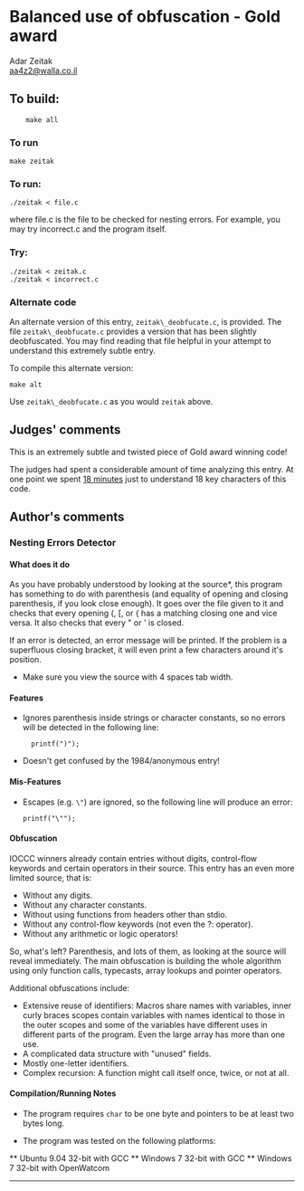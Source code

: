 # Balanced use of obfuscation - Gold award

Adar Zeitak  
<aa4z2@walla.co.il>  

## To build:

        make all

### To run

    make zeitak

### To run:

    ./zeitak < file.c

where file.c is the file to be checked for nesting errors. For example, you may
try incorrect.c and the program itself.

### Try:

    ./zeitak < zeitak.c
    ./zeitak < incorrect.c

### Alternate code

An alternate version of this entry, `zeitak\_deobfucate.c`, is provided.
The file `zeitak\_deobfucate.c` provides a version that has been slightly
deobfuscated.  You may find reading that file helpful in your attempt
to understand this extremely subtle entry.

To compile this alternate version:

    make alt

Use `zeitak\_deobfucate.c` as you would `zeitak` above.

## Judges' comments

This is an extremely subtle and twisted piece of Gold award winning code!

The judges had spent a considerable amount of time analyzing this entry.
At one point we spent
[18 minutes](https://twitter.com/ioccc/status/252162898800033792)
just to understand 18 key characters of this code.

## Author's comments

### Nesting Errors Detector

#### What does it do

As you have probably understood by looking at the source\*, this program has
something to do with parenthesis (and equality of opening and closing
parenthesis, if you look close enough). It goes over the file given to it and
checks that every opening (, [, or { has a matching closing one and
vice versa. It also checks that every " or ' is closed.

If an error is detected, an error message will be printed. If the problem
is a superfluous closing bracket, it will even print a few characters
around it's position.

* Make sure you view the source with 4 spaces tab width.

#### Features

* Ignores parenthesis inside strings or character constants, so no errors
  will be detected in the following line:

        printf(")");

*   Doesn't get confused by the 1984/anonymous entry!

#### Mis-Features

*   Escapes (e.g. `\"`) are ignored, so the following line will produce
    an error:

        printf("\"");

#### Obfuscation

IOCCC winners already contain entries without digits, control-flow
keywords and certain operators in their source. This entry has an
even more limited source, that is:

*   Without any digits.
*   Without any character constants.
*   Without using functions from headers other than stdio.
*   Without any control-flow keywords (not even the ?: operator).
*   Without any arithmetic or logic operators!

So, what's left? Parenthesis, and lots of them, as looking at the source will
reveal immediately. The main obfuscation is building the whole algorithm using
only function calls, typecasts, array lookups and pointer operators.

Additional obfuscations include:

*   Extensive reuse of identifiers: Macros share names with variables, inner
    curly braces scopes contain variables with names identical to those in the
    outer scopes and some of the variables have different uses in different
    parts of the program. Even the large array has more than one use.
*   A complicated data structure with "unused" fields.
*   Mostly one-letter identifiers.
*   Complex recursion: A function might call itself once, twice, or not at all.

#### Compilation/Running Notes

*   The program requires `char` to be one byte and pointers to be
    at least two bytes long.

*   The program was tested on the following platforms:

**  Ubuntu 9.04 32-bit with GCC
**  Windows 7 32-bit with GCC
**  Windows 7 32-bit with OpenWatcom

--------------------------------------------------------------------------------
<!--
(c) Copyright 1984-2015, [Leo Broukhis, Simon Cooper, Landon Curt Noll][judges] - All rights reserved
This work is licensed under a [Creative Commons Attribution-ShareAlike 3.0 Unported License][cc].

[judges]: http://www.ioccc.org/judges.html
[cc]: http://creativecommons.org/licenses/by-sa/3.0/
-->
